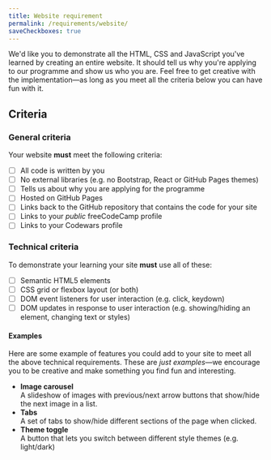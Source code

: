 ```yaml
---
title: Website requirement
permalink: /requirements/website/
saveCheckboxes: true
---
```


We'd like you to demonstrate all the HTML, CSS and JavaScript you've learned by creating an entire website. It should tell us why you're applying to our programme and show us who you are. Feel free to get creative with the implementation—as long as you meet all the criteria below you can have fun with it.

## Criteria

### General criteria

Your website **must** meet the following criteria:

- [ ] All code is written by you
- [ ] No external libraries (e.g. no Bootstrap, React or GitHub Pages themes)
- [ ] Tells us about why you are applying for the programme
- [ ] Hosted on GitHub Pages
- [ ] Links back to the GitHub repository that contains the code for your site
- [ ] Links to your _public_ freeCodeCamp profile
- [ ] Links to your Codewars profile

### Technical criteria

To demonstrate your learning your site **must** use all of these:

- [ ] Semantic HTML5 elements
- [ ] CSS grid or flexbox layout (or both)
- [ ] DOM event listeners for user interaction (e.g. click, keydown)
- [ ] DOM updates in response to user interaction (e.g. showing/hiding an element, changing text or styles)

#### Examples

Here are some example of features you could add to your site to meet all the above technical requirements. These are _just examples_—we encourage you to be creative and make something you find fun and interesting.

- **Image carousel**  
  A slideshow of images with previous/next arrow buttons that show/hide the next image in a list.
- **Tabs**  
  A set of tabs to show/hide different sections of the page when clicked.
- **Theme toggle**  
  A button that lets you switch between different style themes (e.g. light/dark)
